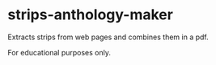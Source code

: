 # strips-anthology-maker
Extracts strips from web pages and combines them in a pdf.

For educational purposes only.
